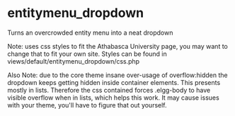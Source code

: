 entitymenu_dropdown
===================

Turns an overcrowded entity menu into a neat dropdown

Note: uses css styles to fit the Athabasca University page, you may want to change that
to fit your own site.  Styles can be found in views/default/entitymenu_dropdown/css.php

Also Note: due to the core theme insane over-usage of overflow:hidden the dropdown keeps
getting hidden inside container elements.  This presents mostly in lists.  Therefore the
css contained forces .elgg-body to have visible overflow when in lists, which helps this
work.  It may cause issues with your theme, you'll have to figure that out yourself.